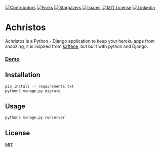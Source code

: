
[![Contributors][contributors-shield]][contributors-url]
[![Forks][forks-shield]][forks-url]
[![Stargazers][stars-shield]][stars-url]
[![Issues][issues-shield]][issues-url]
[![MIT License][license-shield]][license-url]
[![LinkedIn][linkedin-shield]][linkedin-url]


# Achristos

Achristos is a Python - Django application to keep your heroku apps from snoozing, it is inspired from [kaffene](https://kaffeine.herokuapp.com/), but built with python and Django.
### <a href="https://murmuring-chamber-51612.herokuapp.com/" target="_blank">Demo</a>



## Installation

```bash
pip install -r requirements.txt
python3 manage.py migrate
```


## Usage

```bash
python3 manage.py runserver
```

## License
[MIT](https://choosealicense.com/licenses/mit/)


<!-- MARKDOWN LINKS & IMAGES -->
<!-- https://www.markdownguide.org/basic-syntax/#reference-style-links -->
[contributors-shield]: https://img.shields.io/github/contributors/n0tNoah/achristos.svg?style=for-the-badge
[contributors-url]: https://github.com/n0tNoah/achristos/graphs/contributors
[forks-shield]: https://img.shields.io/github/forks/n0tNoah/achristos.svg?style=for-the-badge
[forks-url]: https://github.com/n0tNoah/achristos/network/members
[stars-shield]: https://img.shields.io/github/stars/n0tNoah/achristos.svg?style=for-the-badge
[stars-url]: https://github.com/n0tNoah/achristos/stargazers
[issues-shield]: https://img.shields.io/github/issues/n0tNoah/achristos.svg?style=for-the-badge
[issues-url]: https://github.com/n0tNoah/achristos/issues
[license-shield]: https://img.shields.io/github/license/n0tNoah/achristos?style=for-the-badge
[linkedin-shield]: https://img.shields.io/badge/-LinkedIn-black.svg?style=for-the-badge&logo=linkedin&colorB=555
[linkedin-url]: https://www.linkedin.com/in/keshav-pachpinde-044531211/
[license-url]: https://github.com/n0tNoah/achristos/blob/master/LICENSE.txt
